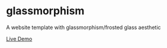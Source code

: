# glassmorphism
A website template with glassmorphism/frosted glass aesthetic

[Live Demo](https://hanvdao.github.io/glassmorphism/)
